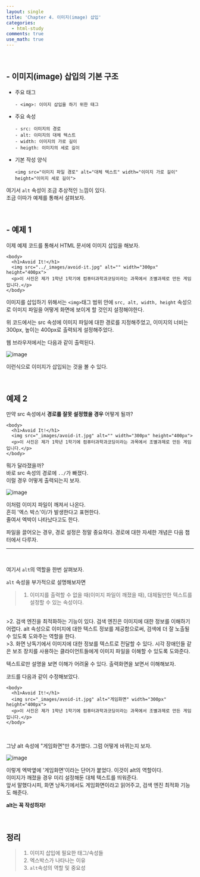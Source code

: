 ```yaml
---
layout: single
title: 'Chapter 4. 이미지(image) 삽입'
categories:
  - html-study
comments: true
use_math: true
---
```


<br>

## - 이미지(image) 삽입의 기본 구조

- 주요 태그  
  ```
  - <img>: 이미지 삽입을 하기 위한 태그
  ```

- 주요 속성  
  ```
  - src: 이미지의 경로
  - alt: 이미지의 대체 텍스트
  - width: 이미지의 가로 길이
  - heigth: 이미지의 세로 길이
  ```

- 기본 작성 양식  
  ```
  <img src="이미지 파일 경로" alt="대체 텍스트" width="이미지 가로 길이" height="이미지 세로 길이"> 
  ```  

여기서 ```alt``` 속성이 조금 추상적인 느낌이 있다.  
조금 이따가 예제를 통해서 살펴보자.

<br>

## - 예제 1
 
이제 예제 코드를 통해서 HTML 문서에 이미지 삽입을 해보자.

```
<body>
  <h1>Avoid It!</h1>
  <img src="../_images/avoid-it.jpg" alt="" width="300px" height="400px">
  <p>이 사진은 제가 1학년 1학기에 컴퓨터과학과코딩이라는 과목에서 조별과제로 만든 게임입니다.</p>
</body>
```

이미지를 삽입하기 위해서는 ```<img>```태그 범위 안에
```src, alt, width, height``` 속성으로 이미지 파일을 어떻게 화면에 보이게 할 것인지 설정해야한다.

위 코드에서는 src 속성에 이미지 파일에 대한 경로를 지정해주었고, 이미지의 너비는 300px, 높이는 400px로 출력되게 설정해주었다.

웹 브라우저에서는 다음과 같이 출력된다.

![image](https://github.com/lgwqwer/lgwqwer.github.io/assets/129755540/7defdbc2-bf53-46c8-afe7-fb89ea6b0336)

이런식으로 이미지가 삽입되는 것을 볼 수 있다.

<br>

## 예제 2

만약 src 속성에서 **경로를 잘못 설정했을 경우**
어떻게 될까?

```
<body>
  <h1>Avoid It!</h1>
  <img src="_images/avoid-it.jpg" alt="" width="300px" height="400px">
  <p>이 사진은 제가 1학년 1학기에 컴퓨터과학과코딩이라는 과목에서 조별과제로 만든 게임입니다.</p>
</body>
```

뭐가 달라졌을까?  
바로 src 속성의 경로에 ```../```가 빠졌다.  
이럴 경우 어떻게 출력되는지 보자.

![image](https://github.com/lgwqwer/lgwqwer.github.io/assets/129755540/cacfb1fa-8b10-415f-99c5-5ba4270e84b1)


이처럼 이미지 파일이 깨져서 나온다.  
흔히 '엑스 박스'이/가 발생한다고 표현한다.  
줄여서 엑박이 나타났다고도 한다.

파일을 끌어오는 경우, 경로 설정은 정말 중요하다.
경로에 대한 자세한 개념은 다음 챕터에서 다루자.

<hr>
<br>

여기서 ```alt```의 역할을 한번 살펴보자.

```alt``` 속성을 부가적으로 설명해보자면
>1. 이미지를 출력할 수 없을 때(이미지 파일이 깨졌을 때), 대체될만한 텍스트를 설정할 수 있는 속성이다.  
<br>
>2. 검색 엔진을 최적화하는 기능이 있다.  
검색 엔진은 이미지에 대한 정보를 이해하기 어렵다.   
alt 속성으로 이미지에 대한 텍스트 정보를 제공함으로써, 검색에 더 잘 노출될 수 있도록 도와주는 역할을 한다.  
<br>
>3. 화면 낭독기에서 이미지에 대한 정보를 텍스트로 전달할 수 있다.  
시각 장애인들 같은 보조 장치를 사용하는 클라이언트들에게 이미지 파일을 이해할 수 있도록 도와준다. 

텍스트로만 설명을 보면 이해가 어려울 수 있다.
출력화면을 보면서 이해해보자.

코드를 다음과 같이 수정해보았다.

```
<body>
  <h1>Avoid It!</h1>
  <img src="_images/avoid-it.jpg" alt="게임화면" width="300px" height="400px">
  <p>이 사진은 제가 1학년 1학기에 컴퓨터과학과코딩이라는 과목에서 조별과제로 만든 게임입니다.</p>
</body>
```

<br>

그냥 alt 속성에 "게임화면"만 추가했다.
그럼 어떻게 바뀌는지 보자.

![image](https://github.com/lgwqwer/lgwqwer.github.io/assets/129755540/b5b11324-a027-4ed2-b08f-c121ea7d3b06)

이렇게 엑박옆에 '게임화면'이라는 단어가 붙었다.
이것이 alt의 역할이다.  
이미지가 깨졌을 경우 미리 설정해둔 대체 텍스트를 띄워준다.  
앞서 말했다시피, 화면 낭독기에서도 게임화면이라고 읽어주고, 검색 엔진 최적화 기능도 해준다.

**alt는 꼭 작성하자!**

<br>

## 정리

> 1. 이미지 삽입에 필요한 태그/속성들
> 2. 엑스박스가 나타나는 이유
> 3. ```alt```속성의 역할 및 중요성
